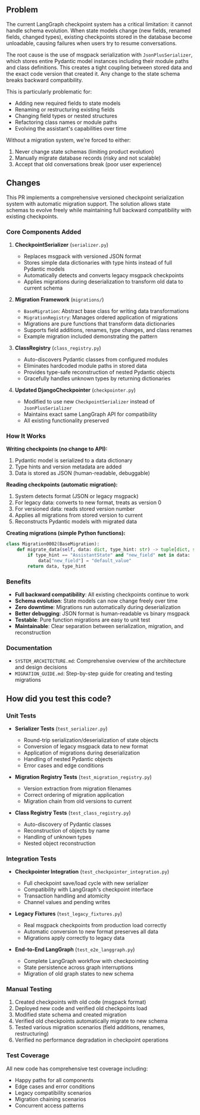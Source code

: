 ## Problem

The current LangGraph checkpoint system has a critical limitation: it cannot handle schema evolution. When state models change (new fields, renamed fields, changed types), existing checkpoints stored in the database become unloadable, causing failures when users try to resume conversations.

The root cause is the use of msgpack serialization with `JsonPlusSerializer`, which stores entire Pydantic model instances including their module paths and class definitions. This creates a tight coupling between stored data and the exact code version that created it. Any change to the state schema breaks backward compatibility.

This is particularly problematic for:
- Adding new required fields to state models
- Renaming or restructuring existing fields
- Changing field types or nested structures
- Refactoring class names or module paths
- Evolving the assistant's capabilities over time

Without a migration system, we're forced to either:
1. Never change state schemas (limiting product evolution)
2. Manually migrate database records (risky and not scalable)
3. Accept that old conversations break (poor user experience)

## Changes

This PR implements a comprehensive versioned checkpoint serialization system with automatic migration support. The solution allows state schemas to evolve freely while maintaining full backward compatibility with existing checkpoints.

### Core Components Added

1. **CheckpointSerializer** (`serializer.py`)
   - Replaces msgpack with versioned JSON format
   - Stores simple data dictionaries with type hints instead of full Pydantic models
   - Automatically detects and converts legacy msgpack checkpoints
   - Applies migrations during deserialization to transform old data to current schema

2. **Migration Framework** (`migrations/`)
   - `BaseMigration`: Abstract base class for writing data transformations
   - `MigrationRegistry`: Manages ordered application of migrations
   - Migrations are pure functions that transform data dictionaries
   - Supports field additions, renames, type changes, and class renames
   - Example migration included demonstrating the pattern

3. **ClassRegistry** (`class_registry.py`)
   - Auto-discovers Pydantic classes from configured modules
   - Eliminates hardcoded module paths in stored data
   - Provides type-safe reconstruction of nested Pydantic objects
   - Gracefully handles unknown types by returning dictionaries

4. **Updated DjangoCheckpointer** (`checkpointer.py`)
   - Modified to use new `CheckpointSerializer` instead of `JsonPlusSerializer`
   - Maintains exact same LangGraph API for compatibility
   - All existing functionality preserved

### How It Works

**Writing checkpoints (no change to API):**
1. Pydantic model is serialized to a data dictionary
2. Type hints and version metadata are added
3. Data is stored as JSON (human-readable, debuggable)

**Reading checkpoints (automatic migration):**
1. System detects format (JSON or legacy msgpack)
2. For legacy data: converts to new format, treats as version 0
3. For versioned data: reads stored version number
4. Applies all migrations from stored version to current
5. Reconstructs Pydantic models with migrated data

**Creating migrations (simple Python functions):**
```python
class Migration0002(BaseMigration):
    def migrate_data(self, data: dict, type_hint: str) -> tuple[dict, str]:
        if type_hint == "AssistantState" and "new_field" not in data:
            data["new_field"] = "default_value"
        return data, type_hint
```

### Benefits

- **Full backward compatibility**: All existing checkpoints continue to work
- **Schema evolution**: State models can now change freely over time
- **Zero downtime**: Migrations run automatically during deserialization
- **Better debugging**: JSON format is human-readable vs binary msgpack
- **Testable**: Pure function migrations are easy to unit test
- **Maintainable**: Clear separation between serialization, migration, and reconstruction

### Documentation

- `SYSTEM_ARCHITECTURE.md`: Comprehensive overview of the architecture and design decisions
- `MIGRATION_GUIDE.md`: Step-by-step guide for creating and testing migrations

## How did you test this code?

### Unit Tests

- **Serializer Tests** (`test_serializer.py`)
  - Round-trip serialization/deserialization of state objects
  - Conversion of legacy msgpack data to new format
  - Application of migrations during deserialization
  - Handling of nested Pydantic objects
  - Error cases and edge conditions

- **Migration Registry Tests** (`test_migration_registry.py`)
  - Version extraction from migration filenames
  - Correct ordering of migration application
  - Migration chain from old versions to current

- **Class Registry Tests** (`test_class_registry.py`)
  - Auto-discovery of Pydantic classes
  - Reconstruction of objects by name
  - Handling of unknown types
  - Nested object reconstruction

### Integration Tests

- **Checkpointer Integration** (`test_checkpointer_integration.py`)
  - Full checkpoint save/load cycle with new serializer
  - Compatibility with LangGraph's checkpoint interface
  - Transaction handling and atomicity
  - Channel values and pending writes

- **Legacy Fixtures** (`test_legacy_fixtures.py`)
  - Real msgpack checkpoints from production load correctly
  - Automatic conversion to new format preserves all data
  - Migrations apply correctly to legacy data

- **End-to-End LangGraph** (`test_e2e_langgraph.py`)
  - Complete LangGraph workflow with checkpointing
  - State persistence across graph interruptions
  - Migration of old graph states to new schema

### Manual Testing

1. Created checkpoints with old code (msgpack format)
2. Deployed new code and verified old checkpoints load
3. Modified state schema and created migration
4. Verified old checkpoints automatically migrate to new schema
5. Tested various migration scenarios (field additions, renames, restructuring)
6. Verified no performance degradation in checkpoint operations

### Test Coverage

All new code has comprehensive test coverage including:
- Happy paths for all components
- Edge cases and error conditions
- Legacy compatibility scenarios
- Migration chaining scenarios
- Concurrent access patterns